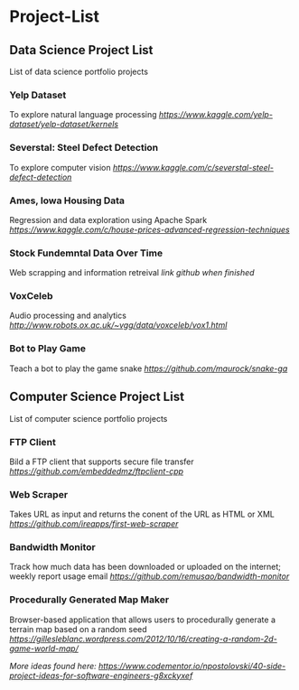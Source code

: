 # Project-List


## Data Science Project List
List of data science portfolio projects


### Yelp Dataset
To explore natural language processing
*https://www.kaggle.com/yelp-dataset/yelp-dataset/kernels*

### Severstal: Steel Defect Detection
To explore computer vision
*https://www.kaggle.com/c/severstal-steel-defect-detection*

### Ames, Iowa Housing Data
Regression and data exploration using Apache Spark
*https://www.kaggle.com/c/house-prices-advanced-regression-techniques*

### Stock Fundemntal Data Over Time
Web scrapping and information retreival
*link github when finished*

### VoxCeleb
Audio processing and analytics
*http://www.robots.ox.ac.uk/~vgg/data/voxceleb/vox1.html*

### Bot to Play Game
Teach a bot to play the game snake
*https://github.com/maurock/snake-ga*


## Computer Science Project List
List of computer science portfolio projects


### FTP Client
Bild a FTP client that supports secure file transfer
*https://github.com/embeddedmz/ftpclient-cpp*

### Web Scraper
Takes URL as input and returns the conent of the URL as HTML or XML
*https://github.com/ireapps/first-web-scraper*

### Bandwidth Monitor
Track how much data has been downloaded or uploaded on the internet; weekly report usage email
*https://github.com/remusao/bandwidth-monitor*

### Procedurally Generated Map Maker
Browser-based application that allows users to procedurally generate a terrain map based on a random seed
*https://gillesleblanc.wordpress.com/2012/10/16/creating-a-random-2d-game-world-map/*


*More ideas found here: https://www.codementor.io/npostolovski/40-side-project-ideas-for-software-engineers-g8xckyxef*
